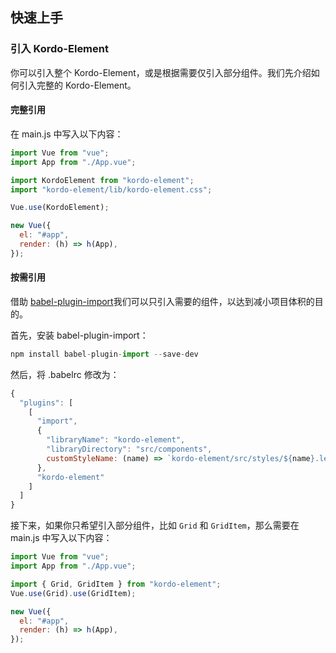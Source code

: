 ## 快速上手

### 引入 Kordo-Element

你可以引入整个 Kordo-Element，或是根据需要仅引入部分组件。我们先介绍如何引入完整的 Kordo-Element。

#### 完整引用

在 main.js 中写入以下内容：

```javascript
import Vue from "vue";
import App from "./App.vue";

import KordoElement from "kordo-element";
import "kordo-element/lib/kordo-element.css";

Vue.use(KordoElement);

new Vue({
  el: "#app",
  render: (h) => h(App),
});
```

#### 按需引用

借助 [babel-plugin-import](https://github.com/umijs/babel-plugin-import)我们可以只引入需要的组件，以达到减小项目体积的目的。

首先，安装 babel-plugin-import：

```javascript
npm install babel-plugin-import --save-dev
```

然后，将 .babelrc 修改为：

```javascript
{
  "plugins": [
    [
      "import",
      {
        "libraryName": "kordo-element",
        "libraryDirectory": "src/components",
        customStyleName: (name) => `kordo-element/src/styles/${name}.less`,
      },
      "kordo-element"
    ]
  ]
}
```

接下来，如果你只希望引入部分组件，比如 `Grid` 和 `GridItem`，那么需要在 main.js 中写入以下内容：

```javascript
import Vue from "vue";
import App from "./App.vue";

import { Grid, GridItem } from "kordo-element";
Vue.use(Grid).use(GridItem);

new Vue({
  el: "#app",
  render: (h) => h(App),
});
```
